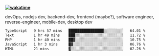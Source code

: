 **[![wakatime](https://wakatime.com/badge/user/87646243-158a-4241-a3cb-668e1fa2dbb8.svg)](https://wakatime.com/@87646243-158a-4241-a3cb-668e1fa2dbb8?style=plastic)**


devOps, nodejs dev, backend-dev, frontend (maybe?), software engineer, reverse-engineer, mobile-dev, desktop dev

<!--START_SECTION:waka-->

```txt
TypeScript   9 hrs 57 mins   ████████████████░░░░░░░░░   64.01 %
Text         1 hr 49 mins    ███░░░░░░░░░░░░░░░░░░░░░░   11.72 %
PHP          1 hr 40 mins    ██▓░░░░░░░░░░░░░░░░░░░░░░   10.75 %
JavaScript   1 hr 3 mins     █▓░░░░░░░░░░░░░░░░░░░░░░░   06.76 %
HTML         21 mins         ▓░░░░░░░░░░░░░░░░░░░░░░░░   02.26 %
```

<!--END_SECTION:waka-->
